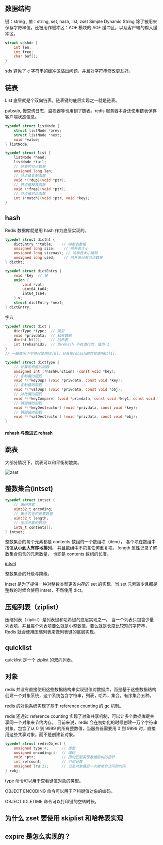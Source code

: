 ## 数据结构

键：string , 值：string, set, hash, list, zset
Simple Dynamic String 除了被用来保存字符串值，还被用作缓冲区：AOF 模块的 AOF 缓冲区，以及客户端的输入缓冲区。

```c
struct sdshdr {
    int len;
    int free;
    char buf[];
}
```

sds 避免了 c 字符串的缓冲区溢出问题，并且对字符串修改更友好。

## 链表

List 底层就是个双向链表。链表键的底层实现之一就是链表。

pubsub, 慢查询日志，监视器等也用到了链表。redis 服务器本身还使用链表保存客户端状态信息。

```c
typedef struct listNode {
    struct listNode *prev;
    struct listNode *next;
    void *value;
} listNode;

typedef struct list {
    listNode *head;
    listNode *tail;
    // 链表内节点数量
    unsigned long len;
    // 节点值复制函数
    void *(*dup)(void *ptr);
    // 节点值释放函数
    void (*free)(void *ptr);
    // 节点值对比函数
    int (*match)(void *ptr, void *key);
}
```

## hash

Redis 数据库就是用 hash 作为底层实现的。

```c
typedef struct dictht {
    dictEntry **table;    // 哈希表数组
    unsigned long size;    // 哈希表大小
    unsigned long sizemask; // 哈希表大小掩码
    unsigned long used;    // 哈希表已有节点数量
} dictht;

typedef struct dictEntry {
    void *key  // 键
    union (
        void *val;
        uint64_tu64;
        int64_ts64;
    ) v;
    struct dictEntry *next;
} dictEntry;
```

字典

```c
typedef struct dict {
    dictType *type;  // 类型
    void *privdata;  // 私有数据
    dictht ht(2);    // 哈希表
    int trehashidx;  // 当rehash 不在进行时，值为-1
}
// 一般情况下字典只使用ht[0]，只会在rehash的时候使用ht[1]。

typedef struct dictType {
    // 计算哈希值的函数
    unsigned int (*hashFunction) (const void *key);
    // 复制键的函数
    void *(*keyDup) (void *privdata, const void *key);
    // 复制值的函数
    void *(*valDup) (void *privdata, const void *obj);
    // 对比键的函数
    void *(*keyCompare) (void *privdata, const void *key1, const void *key2);
    // 销毁键的函数
    void *(*keyDestructor) (void *privdata, const void *key);
    // 销毁值的函数
    void *(*valDestructor) (void *privdata, const void *obj);
}
```

#### rehash 与渐进式 rehash

## 跳表

大部分情况下，跳表可以和平衡树媲美。

![zset](./pics/zset.png)

## 整数集合(intset)

```c
typedef struct intset {
    // 编码方式
    uint32_t encoding;
    // 集合包含的元素数量
    uint32_t length;
    // 保存元素的数组
    int8_t contents[];
} intset;
```

整数集合的每个元素都是 contents 数组的一个数组项（item）， 各个项在数组中按值**从小到大有序地排列**， 并且数组中不包含任何重复项。
length 属性记录了整数集合包含的元素数量， 也即是 contents 数组的长度。

[intset](http://redisbook.com/preview/intset/datastruct.html)

整数集合的升级与降级。

intset 是为了提供一种对整数类型更省内存的 set 的实现，当 set 元素较少且都是整数的时候会使用 intset，不然使用 dict。

## 压缩列表（ziplist）

压缩列表（ziplist）是列表键和哈希键的底层实现之一。
当一个列表只包含少量列表项，并且每个列表项要么就是小整数值，要么就是长度比较短的字符串，Redis 就会使用压缩列表来做列表键的底层实现。

## quicklist

quicklist 是一个 ziplist 的双向列表。

## 对象

redis 并没有直接使用这些数据结构来实现键值对数据库，而是基于这些数据结构创建一个对象系统，这个系统包含字符串，列表，哈希，集合，有序集合五种。

redis 的对象系统实现了基于 reference counting 的 gc 机制。

redis 还通过 reference counting 实现了对象共享机制，可以让多个数据库键共享同一个对象来节约内存。
目前来说，redis 会在初始化的时候创建一万个字符串对象，包含了从 0 到 9999 的所有整数值，当服务器需要用 0 到 9999 时，直接用这些共享对象，而不是创建新对象。

```c
typedef struct redisObject {
    unsigned type:4;      // 类型
    unsigned encoding:4;  // 编码
    void *ptr;            // 指向底层实现数据结构的指针
    int refcount;         // 引用计数
    unsigned lru:22;      // 记录对象最后一次被命令访问的时间
} robj;
```

type 命令可以用于查看键值对象的类型。

OBJECT ENCODING 命令可以用于产科键值对象的编码。

OBJECT IDLETIME 命令可以打印键的空转时长。

## 为什么 zset 要使用 skiplist 和哈希表实现

## expire 是怎么实现的？
